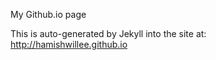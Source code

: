 My Github.io page

This is auto-generated by Jekyll into the site at: http://hamishwillee.github.io
